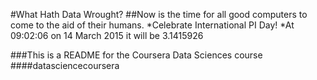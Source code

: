 #What Hath Data Wrought?
##Now is the time for all good computers to come to the aid of their humans.
*Celebrate International PI Day!
*At 09:02:06 on 14 March 2015 it will be 3.1415926

###This is a README for the Coursera Data Sciences course
####datasciencecoursera